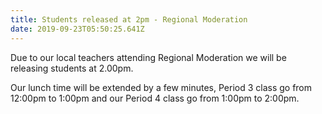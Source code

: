 ```yaml
---
title: Students released at 2pm - Regional Moderation
date: 2019-09-23T05:50:25.641Z
---
```

Due to our local teachers attending Regional Moderation we will be releasing students at 2.00pm.

Our lunch time will be extended by a few minutes, Period 3 class go from 12:00pm to 1:00pm and our Period 4 class go from 1:00pm to 2:00pm.   

